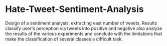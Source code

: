 # Hate-Tweet-Sentiment-Analysis
Design of a sentiment analysis, extracting vast number of tweets. Results classify user's perception via tweets into positive and negative also analyze the results of the various experiments and conclude with the limitations that make the classification of several classes a difficult task.

